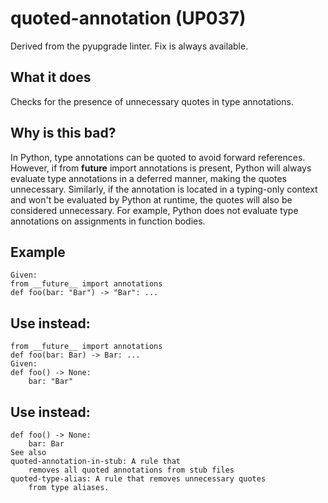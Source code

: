 # quoted-annotation (UP037)
Derived from the pyupgrade linter.
Fix is always available.
## What it does
Checks for the presence of unnecessary quotes in type annotations.
## Why is this bad?
In Python, type annotations can be quoted to avoid forward references.
However, if from __future__ import annotations is present, Python
will always evaluate type annotations in a deferred manner, making
the quotes unnecessary.
Similarly, if the annotation is located in a typing-only context and
won't be evaluated by Python at runtime, the quotes will also be
considered unnecessary. For example, Python does not evaluate type
annotations on assignments in function bodies.
## Example
```
Given:
from __future__ import annotations
def foo(bar: "Bar") -> "Bar": ...
```
## Use instead:
```
from __future__ import annotations
def foo(bar: Bar) -> Bar: ...
Given:
def foo() -> None:
    bar: "Bar"
```
## Use instead:
```
def foo() -> None:
    bar: Bar
See also
quoted-annotation-in-stub: A rule that
    removes all quoted annotations from stub files
quoted-type-alias: A rule that removes unnecessary quotes
    from type aliases.
```